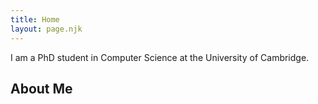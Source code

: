 ```yaml
---
title: Home
layout: page.njk
---
```


I am a PhD student in Computer Science at the University of Cambridge.

## About Me

